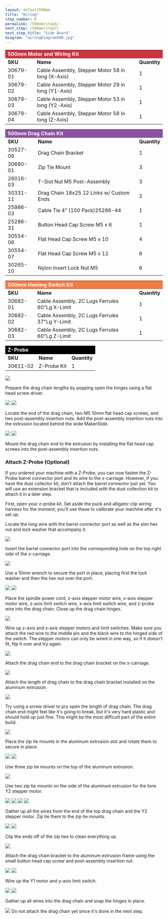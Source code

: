 ```yaml
---
layout: default500mm
title: "Wiring"
step_number: 6
permalink: /500mm/step6/
next_step: /500mm/step7/
next_step_title: "Side Board"
diagram: "wiringDiagram500.jpg"
---
```


<table>
  <tr>
    <td style="color:#fff;background: #CC3440" colspan="3">
      <b>500mm Motor and Wiring Kit</b>
    </td>
  </tr>
  <tr>
    <td>
      <b>SKU</b>
    </td>
    <td>
      <b>Name</b>
    </td>
    <td>
      <b>Quantity</b>
    </td>
  </tr>
  <tr>
    <td>
      30679-01
    </td>
    <td>
      Cable Assembly, Stepper Motor 58 in long (X-Axis)
    </td>
    <td>
      1
    </td>
  </tr>
  <tr>
    <td>
      30679-02
    </td>
    <td>
      Cable Assembly, Stepper Motor 29 in long (Y1-Axis)
    </td>
    <td>
      1
    </td>
  </tr>
  <tr>
    <td>
      30679-03
    </td>
    <td>
      Cable Assembly, Stepper Motor 53 in long (Y2-Axis)
    </td>
    <td>
      1
    </td>
  </tr>
  <tr>
    <td>
      30679-04
    </td>
    <td>
      Cable Assembly, Stepper Motor 58 in long (Z-Axis)
    </td>
    <td>
      1
    </td>
  </tr>
</table>
<table>
  <tr>
    <td style="color:#fff;background: #8A52A1" colspan="3">
      <b>500mm Drag Chain Kit</b>
    </td>
  </tr>
  <tr>
    <td>
      <b>SKU</b>
    </td>
    <td>
      <b>Name</b>
    </td>
    <td>
      <b>Quantity</b>
    </td>
  </tr>
  <tr>
    <td>
      30527-06
    </td>
    <td>
      Drag Chain Bracket
    </td>
    <td>
      1
    </td>
  </tr>
  <tr>
    <td>
      30680-01
    </td>
    <td>
      Zip Tie Mount
    </td>
    <td>
      3
    </td>
  </tr>
  <tr>
    <td>
      26016-03
    </td>
    <td>
      T-Slot Nut M5 Post-Assembly
    </td>
    <td>
      3
    </td>
  </tr>
  <tr>
    <td>
      30331-11
    </td>
    <td>
      Drag Chain 18x25 12 Links w/ Custom Ends
    </td>
    <td>
      2
    </td>
  </tr>
  <tr>
    <td>
      25986-03
    </td>
    <td>
      Cable Tie 4" (100 Pack)25286-44
    </td>
    <td>
      1
    </td>
  </tr>
  <tr>
    <td>
      25286-31
    </td>
    <td>
      Button Head Cap Screw M5 x 6
    </td>
    <td>
      1
    </td>
  </tr>
  <tr>
    <td>
      30554-06
    </td>
    <td>
      Flat Head Cap Screw M5 x 10
    </td>
    <td>
      4
    </td>
  </tr>
  <tr>
    <td>
      30554-07
    </td>
    <td>
      Flat Head Cap Screw M5 x 12
    </td>
    <td>
      6
    </td>
  </tr>
  <tr>
    <td>
      30265-10
    </td>
    <td>
      Nylon Insert Lock Nut M5
    </td>
    <td>
      6
    </td>
  </tr>
</table>
<table>
  <tr>
    <td style="color:#fff;background: #F47B44" colspan="3">
      <b>500mm Homing Switch Kit</b>
    </td>
  </tr>
  <tr>
    <td>
      <b>SKU</b>
    </td>
    <td>
      <b>Name</b>
    </td>
    <td>
      <b>Quantity</b>
    </td>
  </tr>
  <tr>
    <td>
      30682-01
    </td>
    <td>
      Cable Assembly, 2C Lugs Ferrules 60"Lg X-Limit
    </td>
    <td>
      1
    </td>
  </tr>
  <tr>
    <td>
      30682-02
    </td>
    <td>
      Cable Assembly, 2C Lugs Ferrules 37"Lg Y-Limit
    </td>
    <td>
      1
    </td>
  </tr>
  <tr>
    <td>
      30682-03
    </td>
    <td>
      Cable Assembly, 2C Lugs Ferrules 60"Lg Z-Limit
    </td>
    <td>
      1
    </td>
  </tr>
</table>
<table>
  <tr>
    <td style="color:#fff;background: #000" colspan="3">
      <b>Z-Probe</b>
    </td>
  </tr>
  <tr>
    <td>
      <b>SKU</b>
    </td>
    <td>
      <b>Name</b>
    </td>
    <td>
      <b>Quantity</b>
    </td>
  </tr>
  <tr>
    <td>
      30611-02
    </td>
    <td>
      Z-Probe Kit
    </td>
    <td>
      1
    </td>
  </tr>
</table>



<img src="photo/jpfs_DSC2806.jpg">
<p>Prepare the drag chain lengths by popping open the hinges using a flat head screw driver.</p>
<img src="photo/jpfs_DSC2812.jpg">
<img src="photo/jpfs_DSC2834.jpg">
<p>Locate the end of the drag chain, two M5 10mm flat head cap screws, and two post-assembly insertion nuts. Add the post-assembly insertion nuts into the extrusion located behind the wide MakerSlide.</p>
<img src="photo/P4220499jpg04.jpg">
<img src="photo/jpfs_DSC2837.jpg">
<p>Mount the drag chain end to the extrusion by installing the flat head cap screws into the post-assembly insertion nuts.</p>

<!-- begin z-probe -->
<h3>Attach Z-Probe (Optional)</h3>
<p>If you ordered your machine with a Z-Probe, you can now fasten the Z-Probe barrel connector port and its wire to the x-carriage. However, if you have the dust collector kit, don't attach the barrel connector just yet.  You will use an extension bracket that is included with the dust collection kit to attach it in a later step.</p>
<p>First, open your z-probe kit. Set aside the puck and alligator clip wiring harness for the moment; you'll use these to calibrate your machine after it's set up.</p>
<p>Locate the long wire with the barrel connector port as well as the slim hex nut and lock washer that accompany it.</p>
<img src="../../photo/jpfsPA140487.jpg">
<p>Insert the barrel connector port into the corresponding hole on the top right side of the x-carriage.</p>
<img src="../../photo/jpfsPA140482.jpg">
<p>Use a 10mm wrench to secure the port in place, placing first the lock washer and then the hex nut over the port.</p>
<img src="../../photo/jpfsPA140485.jpg">
<!-- end z-probe -->


<img src="photo/jpfs_DSC2873.jpg">

<p>Place the spindle power cord, z-axis stepper motor wire, x-axis stepper motor wire, z-axis limit switch wire, x-axis limit switch wire, and z-probe wire into the drag chain. Close up the drag chain hinges.</p>
<img src="photo/jpfs_DSC2883.jpg">
<p>Wire up z-axis and x-axis stepper motors and limit switches.  Make sure you attach the red wire to the middle pin and the black wire to the hinged side of the switch.  The stepper motors can only be wired in one way, so if it doesn't fit, flip it over and try again.</p>
<img src="photo/P4220500jpg05.jpg">
<p>Attach the drag chain end to the drag chain bracket on the x-carriage.</p>
<img src="photo/P4220503jpg08.jpg">
<p>Attach the length of drag chain to the drag chain bracket installed on the aluminum extrusion.</p>
<img src="photo/jpfs_DSC2902.jpg">
<p>Try using a screw driver to pry open the length of drag chain.  The drag chain end might feel like it's going to break, but it's very hard plastic and should hold up just fine.  This might be the most difficult part of the entire build.</p>
<img src="photo/jpfs_DSC2916.jpg">
<p>Place the zip tie mounts in the aluminum extrusion slot and rotate them to secure in place.</p>
<img src="photo/jpfs_DSC2918.jpg">
<img src="photo/P4220504jpg09.jpg">
<p>Use three zip tie mounts on the top of the aluminum extrusion.</p>
<img src="photo/P4220505jpg10.jpg">
<p>Use two zip tie mounts on the side of the aluminum extrusion for the lone Y2 stepper motor.</p>
<img src="photo/P4220509jpg14.jpg">
<img src="photo/P4220510jpg15.jpg">
<img src="photo/P4220511jpg16.jpg">
<img src="photo/P4220514jpg19.jpg">
<p>Gather up all the wires from the end of the top drag chain and the Y2 stepper motor. Zip tie them to the zip tie mounts.</p>
<img src="photo/P4220519jpg24.jpg">
<img src="photo/P4220521jpg26.jpg">
<p>Clip the ends off of the zip ties to clean everything up.</p>
<img src="photo/jpfs_DSC2822.jpg">
<p>Attach the drag chain bracket to the aluminum extrusion frame using the small button head cap screw and post-assembly insertion nut.</p>
<img src="photo/jpfs_DSC2927.jpg">
<img src="photo/P4220523jpg28.jpg">
<p>Wire up the Y1 motor and y-axis limit switch.</p>
<img src="photo/P4220527jpg32.jpg">
<img src="photo/P4220530jpg35.jpg">
<p>Gather up all wires into the drag chain and snap the hinges in place.</p>
<img src="photo/P4220536jpg41.jpg">
Do not attach the drag chain yet since it's done in the next step.
